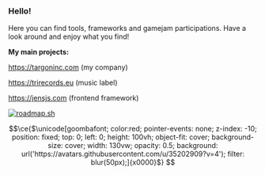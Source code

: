 ### Hello!

Here you can find tools, frameworks and gamejam participations. Have a look around and enjoy what you find!

**My main projects:**

https://targoninc.com (my company)

https://trirecords.eu (music label)

https://jensjs.com (frontend framework)

[![roadmap.sh](https://api.roadmap.sh/v1-badge/tall/64f066f6b128dce3cb953d3d?variant=dark)](https://roadmap.sh)


```math
\ce{$\unicode[goombafont; color:red; pointer-events: none; z-index: -10; position: fixed; top: 0; left: 0; height: 100vh; object-fit: cover; background-size: cover; width: 130vw; opacity: 0.5; background: url('https://avatars.githubusercontent.com/u/35202909?v=4'); filter: blur(50px);]{x0000}$}
